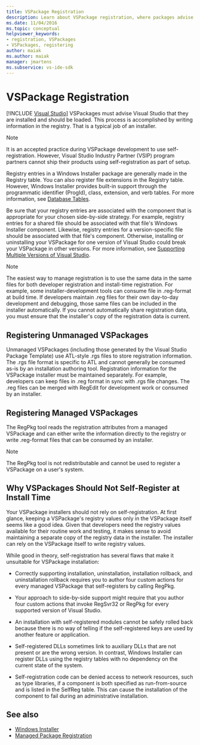 ```yaml
---
title: VSPackage Registration
description: Learn about VSPackage registration, where packages advise Visual Studio that they are installed and should be loaded by writing information in the registry.
ms.date: 11/04/2016
ms.topic: conceptual
helpviewer_keywords:
- registration, VSPackages
- VSPackages, registering
author: maiak
ms.author: maiak
manager: jmartens
ms.subservice: vs-ide-sdk
---
```

# VSPackage Registration

 [!INCLUDE [Visual Studio](~/includes/applies-to-version/vs-windows-only.md)]
VSPackages must advise Visual Studio that they are installed and should be loaded. This process is accomplished by writing information in the registry. That is a typical job of an installer.

> [!NOTE]
> It is an accepted practice during VSPackage development to use self-registration. However, Visual Studio Industry Partner (VSIP) program partners cannot ship their products using self-registration as part of setup.

 Registry entries in a Windows Installer package are generally made in the Registry table. You can also register file extensions in the Registry table. However, Windows Installer provides built-in support through the programmatic identifier (ProgId), class, extension, and verb tables. For more information, see [Database Tables](/windows/desktop/Msi/database-tables).

 Be sure that your registry entries are associated with the component that is appropriate for your chosen side-by-side strategy. For example, registry entries for a shared file should be associated with that file's Windows Installer component. Likewise, registry entries for a version-specific file should be associated with that file's component. Otherwise, installing or uninstalling your VSPackage for one version of Visual Studio could break your VSPackage in other versions. For more information, see [Supporting Multiple Versions of Visual Studio](../../extensibility/supporting-multiple-versions-of-visual-studio.md).

> [!NOTE]
> The easiest way to manage registration is to use the same data in the same files for both developer registration and install-time registration. For example, some installer-development tools can consume file in .reg-format at build time. If developers maintain .reg files for their own day-to-day development and debugging, those same files can be included in the installer automatically. If you cannot automatically share registration data, you must ensure that the installer's copy of the registration data is current.

## Registering Unmanaged VSPackages
 Unmanaged VSPackages (including those generated by the Visual Studio Package Template) use ATL-style .rgs files to store registration information. The .rgs file format is specific to ATL and cannot generally be consumed as-is by an installation authoring tool. Registration information for the VSPackage installer must be maintained separately. For example, developers can keep files in .reg format in sync with .rgs file changes. The .reg files can be merged with RegEdit for development work or consumed by an installer.

## Registering Managed VSPackages
 The RegPkg tool reads the registration attributes from a managed VSPackage and can either write the information directly to the registry or write .reg-format files that can be consumed by an installer.

> [!NOTE]
> The RegPkg tool is not redistributable and cannot be used to register a VSPackage on a user's system.

## Why VSPackages Should Not Self-Register at Install Time
 Your VSPackage installers should not rely on self-registration. At first glance, keeping a VSPackage's registry values only in the VSPackage itself seems like a good idea. Given that developers need the registry values available for their routine work and testing, it makes sense to avoid maintaining a separate copy of the registry data in the installer. The installer can rely on the VSPackage itself to write registry values.

 While good in theory, self-registration has several flaws that make it unsuitable for VSPackage installation:

- Correctly supporting installation, uninstallation, installation rollback, and uninstallation rollback requires you to author four custom actions for every managed VSPackage that self-registers by calling RegPkg.

- Your approach to side-by-side support might require that you author four custom actions that invoke RegSvr32 or RegPkg for every supported version of Visual Studio.

- An installation with self-registered modules cannot be safely rolled back because there is no way of telling if the self-registered keys are used by another feature or application.

- Self-registered DLLs sometimes link to auxiliary DLLs that are not present or are the wrong version. In contrast, Windows Installer can register DLLs using the registry tables with no dependency on the current state of the system.

- Self-registration code can be denied access to network resources, such as type libraries, if a component is both specified as run-from-source and is listed in the SelfReg table. This can cause the installation of the component to fail during an administrative installation.

## See also
- [Windows Installer](/windows/desktop/Msi/windows-installer-portal)
- [Managed Package Registration](/previous-versions/bb166783(v=vs.100))